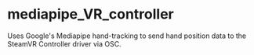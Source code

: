 # mediapipe_VR_controller

Uses Google's Mediapipe hand-tracking to send hand position data to the SteamVR Controller driver via OSC.
